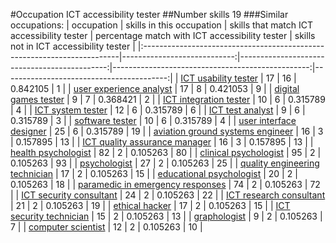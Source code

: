#Occupation ICT accessibility tester
##Number skills 19
###Similar occupations:
| occupation                                                              |   skills in this occupation |   skills that match ICT accessibility tester |   percentage match with ICT accessibility tester |   skills not in ICT accessibility tester |
|:------------------------------------------------------------------------|----------------------------:|---------------------------------------------:|-------------------------------------------------:|-----------------------------------------:|
| [ICT usability tester](ICT_usability_tester.md)                         |                          17 |                                           16 |                                         0.842105 |                                        1 |
| [user experience analyst](user_experience_analyst.md)                   |                          17 |                                            8 |                                         0.421053 |                                        9 |
| [digital games tester](digital_games_tester.md)                         |                           9 |                                            7 |                                         0.368421 |                                        2 |
| [ICT integration tester](ICT_integration_tester.md)                     |                          10 |                                            6 |                                         0.315789 |                                        4 |
| [ICT system tester](ICT_system_tester.md)                               |                          12 |                                            6 |                                         0.315789 |                                        6 |
| [ICT test analyst](ICT_test_analyst.md)                                 |                           9 |                                            6 |                                         0.315789 |                                        3 |
| [software tester](software_tester.md)                                   |                          10 |                                            6 |                                         0.315789 |                                        4 |
| [user interface designer](user_interface_designer.md)                   |                          25 |                                            6 |                                         0.315789 |                                       19 |
| [aviation ground systems engineer](aviation_ground_systems_engineer.md) |                          16 |                                            3 |                                         0.157895 |                                       13 |
| [ICT quality assurance manager](ICT_quality_assurance_manager.md)       |                          16 |                                            3 |                                         0.157895 |                                       13 |
| [health psychologist](health_psychologist.md)                           |                          82 |                                            2 |                                         0.105263 |                                       80 |
| [clinical psychologist](clinical_psychologist.md)                       |                          95 |                                            2 |                                         0.105263 |                                       93 |
| [psychologist](psychologist.md)                                         |                          27 |                                            2 |                                         0.105263 |                                       25 |
| [quality engineering technician](quality_engineering_technician.md)     |                          17 |                                            2 |                                         0.105263 |                                       15 |
| [educational psychologist](educational_psychologist.md)                 |                          20 |                                            2 |                                         0.105263 |                                       18 |
| [paramedic in emergency responses](paramedic_in_emergency_responses.md) |                          74 |                                            2 |                                         0.105263 |                                       72 |
| [ICT security consultant](ICT_security_consultant.md)                   |                          24 |                                            2 |                                         0.105263 |                                       22 |
| [ICT research consultant](ICT_research_consultant.md)                   |                          21 |                                            2 |                                         0.105263 |                                       19 |
| [ethical hacker](ethical_hacker.md)                                     |                          17 |                                            2 |                                         0.105263 |                                       15 |
| [ICT security technician](ICT_security_technician.md)                   |                          15 |                                            2 |                                         0.105263 |                                       13 |
| [graphologist](graphologist.md)                                         |                           9 |                                            2 |                                         0.105263 |                                        7 |
| [computer scientist](computer_scientist.md)                             |                          12 |                                            2 |                                         0.105263 |                                       10 |
